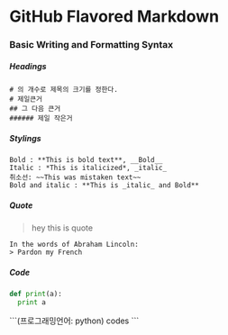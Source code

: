 # GitHub Flavored Markdown

### Basic Writing and Formatting Syntax

##### Headings

```
# 의 개수로 제목의 크기를 정한다.
# 제일큰거
## 그 다음 큰거
###### 제일 작은거
```

##### Stylings
```
Bold : **This is bold text**, __Bold__
Italic : *This is italicized*, _italic_
취소선: ~~This was mistaken text~~
Bold and italic : **This is _italic_ and Bold**
```

##### Quote
> hey this is quote

```
In the words of Abraham Lincoln:
> Pardon my French
```

##### Code
```python
def print(a):
  print a
```

\```(프로그래밍언어: python)
codes
\`\`\`














